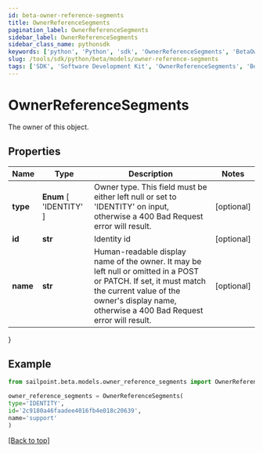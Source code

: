 ```yaml
---
id: beta-owner-reference-segments
title: OwnerReferenceSegments
pagination_label: OwnerReferenceSegments
sidebar_label: OwnerReferenceSegments
sidebar_class_name: pythonsdk
keywords: ['python', 'Python', 'sdk', 'OwnerReferenceSegments', 'BetaOwnerReferenceSegments'] 
slug: /tools/sdk/python/beta/models/owner-reference-segments
tags: ['SDK', 'Software Development Kit', 'OwnerReferenceSegments', 'BetaOwnerReferenceSegments']
---
```


# OwnerReferenceSegments

The owner of this object.

## Properties

Name | Type | Description | Notes
------------ | ------------- | ------------- | -------------
**type** |  **Enum** [  'IDENTITY' ] | Owner type. This field must be either left null or set to 'IDENTITY' on input, otherwise a 400 Bad Request error will result. | [optional] 
**id** | **str** | Identity id | [optional] 
**name** | **str** | Human-readable display name of the owner. It may be left null or omitted in a POST or PATCH. If set, it must match the current value of the owner's display name, otherwise a 400 Bad Request error will result. | [optional] 
}

## Example

```python
from sailpoint.beta.models.owner_reference_segments import OwnerReferenceSegments

owner_reference_segments = OwnerReferenceSegments(
type='IDENTITY',
id='2c9180a46faadee4016fb4e018c20639',
name='support'
)

```
[[Back to top]](#) 


